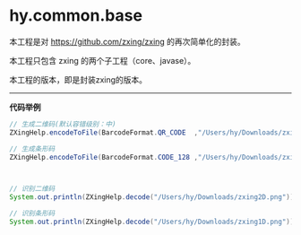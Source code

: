 # hy.common.base



本工程是对 https://github.com/zxing/zxing 的再次简单化的封装。

本工程只包含 zxing 的两个子工程（core、javase）。

本工程的版本，即是封装zxing的版本。



------
__代码举例__
```java
// 生成二维码(默认容错级别：中)
ZXingHelp.encodeToFile(BarcodeFormat.QR_CODE  ,"/Users/hy/Downloads/zxing2D.png" ,"http://www.baidu.com" ,300 ,300);

// 生成条形码
ZXingHelp.encodeToFile(BarcodeFormat.CODE_128 ,"/Users/hy/Downloads/zxing1D.png" ,"Abc1234567890"        ,200 ,50);



// 识别二维码
System.out.println(ZXingHelp.decode("/Users/hy/Downloads/zxing2D.png"));

// 识别条形码
System.out.println(ZXingHelp.decode("/Users/hy/Downloads/zxing1D.png"));
```